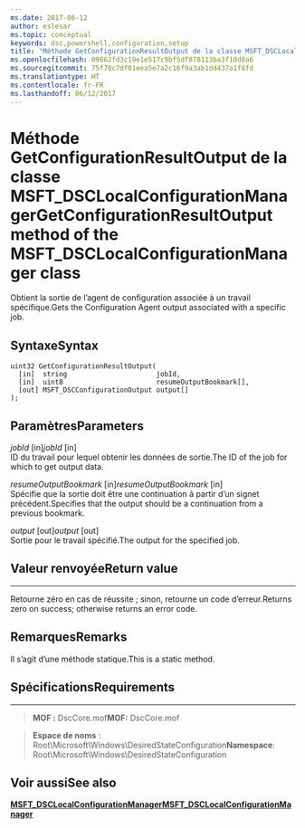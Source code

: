 ```yaml
---
ms.date: 2017-06-12
author: eslesar
ms.topic: conceptual
keywords: dsc,powershell,configuration,setup
title: "Méthode GetConfigurationResultOutput de la classe MSFT_DSCLocalConfigurationManager"
ms.openlocfilehash: 09862fd3c19e1e517c9bf5df878113ba3f10d8a6
ms.sourcegitcommit: 75f70c7df01eea5e7a2c16f9a3ab1dd437a1f8fd
ms.translationtype: HT
ms.contentlocale: fr-FR
ms.lasthandoff: 06/12/2017
---
```

# <a name="getconfigurationresultoutput-method-of-the-msftdsclocalconfigurationmanager-class"></a><span data-ttu-id="89e78-103">Méthode GetConfigurationResultOutput de la classe MSFT_DSCLocalConfigurationManager</span><span class="sxs-lookup"><span data-stu-id="89e78-103">GetConfigurationResultOutput method of the MSFT_DSCLocalConfigurationManager class</span></span>

<span data-ttu-id="89e78-104">Obtient la sortie de l’agent de configuration associée à un travail spécifique.</span><span class="sxs-lookup"><span data-stu-id="89e78-104">Gets the Configuration Agent output associated with a specific job.</span></span>

<a name="syntax"></a><span data-ttu-id="89e78-105">Syntaxe</span><span class="sxs-lookup"><span data-stu-id="89e78-105">Syntax</span></span>
------

```mof
uint32 GetConfigurationResultOutput(
  [in]  string                      jobId,
  [in]  uint8                       resumeOutputBookmark[],
  [out] MSFT_DSCConfigurationOutput output[]
);
```

<a name="parameters"></a><span data-ttu-id="89e78-106">Paramètres</span><span class="sxs-lookup"><span data-stu-id="89e78-106">Parameters</span></span>
----------

<span data-ttu-id="89e78-107">*jobId* \[in\]</span><span class="sxs-lookup"><span data-stu-id="89e78-107">*jobId* \[in\]</span></span>  
<span data-ttu-id="89e78-108">ID du travail pour lequel obtenir les données de sortie.</span><span class="sxs-lookup"><span data-stu-id="89e78-108">The ID of the job for which to get output data.</span></span>

<span data-ttu-id="89e78-109">*resumeOutputBookmark* \[in\]</span><span class="sxs-lookup"><span data-stu-id="89e78-109">*resumeOutputBookmark* \[in\]</span></span>  
<span data-ttu-id="89e78-110">Spécifie que la sortie doit être une continuation à partir d’un signet précédent.</span><span class="sxs-lookup"><span data-stu-id="89e78-110">Specifies that the output should be a continuation from a previous bookmark.</span></span>

<span data-ttu-id="89e78-111">*output* \[out\]</span><span class="sxs-lookup"><span data-stu-id="89e78-111">*output* \[out\]</span></span>  
<span data-ttu-id="89e78-112">Sortie pour le travail spécifié.</span><span class="sxs-lookup"><span data-stu-id="89e78-112">The output for the specified job.</span></span>

## <a name="return-value"></a><span data-ttu-id="89e78-113">Valeur renvoyée</span><span class="sxs-lookup"><span data-stu-id="89e78-113">Return value</span></span>
------------

<span data-ttu-id="89e78-114">Retourne zéro en cas de réussite ; sinon, retourne un code d’erreur.</span><span class="sxs-lookup"><span data-stu-id="89e78-114">Returns zero on success; otherwise returns an error code.</span></span>

## <a name="remarks"></a><span data-ttu-id="89e78-115">Remarques</span><span class="sxs-lookup"><span data-stu-id="89e78-115">Remarks</span></span>

<span data-ttu-id="89e78-116">Il s’agit d’une méthode statique.</span><span class="sxs-lookup"><span data-stu-id="89e78-116">This is a static method.</span></span>

## <a name="requirements"></a><span data-ttu-id="89e78-117">Spécifications</span><span class="sxs-lookup"><span data-stu-id="89e78-117">Requirements</span></span>
------------
><span data-ttu-id="89e78-118">**MOF :** DscCore.mof</span><span class="sxs-lookup"><span data-stu-id="89e78-118">**MOF:** DscCore.mof</span></span>

><span data-ttu-id="89e78-119">**Espace de noms** : Root\Microsoft\Windows\DesiredStateConfiguration</span><span class="sxs-lookup"><span data-stu-id="89e78-119">**Namespace**: Root\Microsoft\Windows\DesiredStateConfiguration</span></span>


## <a name="see-also"></a><span data-ttu-id="89e78-120">Voir aussi</span><span class="sxs-lookup"><span data-stu-id="89e78-120">See also</span></span>


[<span data-ttu-id="89e78-121">**MSFT_DSCLocalConfigurationManager**</span><span class="sxs-lookup"><span data-stu-id="89e78-121">**MSFT_DSCLocalConfigurationManager**</span></span>](msft-dsclocalconfigurationmanager.md)

 

 



